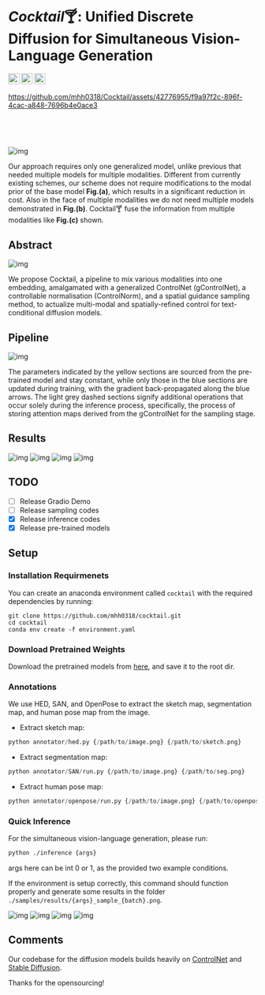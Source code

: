 # *Cocktail*🍸: Unified Discrete Diffusion for Simultaneous Vision-Language Generation


<!-- <a href=""><img src="https://img.shields.io/badge/arXiv-2203.10821-b31b1b.svg" height=22.5></a>  -->
<a href="https://mhh0318.github.io/cocktail/"><img src="https://img.shields.io/badge/Web-Project Page-brightgreen.svg" height=22.5></a>
<a href="https://opensource.org/licenses/MIT"><img src="https://img.shields.io/badge/License-MIT-blue.svg" height=22.5></a> 
<a href="https://huggingface.co/MichaelHu/cocktail"><img src="https://img.shields.io/badge/HuggingFace-Checkpoint-yellow.svg" height=22.5></a> 

https://github.com/mhh0318/Cocktail/assets/42776955/f9a97f2c-896f-4cac-a848-7696b4e0ace3


&nbsp;
&nbsp;
&nbsp;
  
&nbsp;
&nbsp;
&nbsp;
  
![img](readme/cktl.png)

Our approach requires only one generalized model, unlike previous that needed multiple models for multiple modalities. 
Different from currently existing schemes, our scheme does not require modifications to the modal prior of the base model <strong>Fig.(a)</strong>, which results in a significant reduction in cost. Also in the face of multiple modalities we do not need multiple models demonstrated in <strong>Fig.(b)</strong>. Cocktail🍸 fuse the information from multiple modalities like <strong>Fig.(c)</strong> shown.

## Abstract 

![img](readme/teaser.jpg)

We propose Cocktail, a pipeline to mix various modalities into one embedding, amalgamated with a generalized ControlNet (gControlNet), a controllable normalisation (ControlNorm), and a spatial guidance sampling method, to actualize multi-modal and spatially-refined control for text-conditional diffusion models.
## Pipeline

![img](readme/ppl.png)

The parameters indicated by the yellow sections are sourced from the pre-trained model and stay constant, while only those in the blue sections are updated during training, with the gradient back-propagated along the blue arrows. The light grey dashed sections signify additional operations that occur solely during the inference process, specifically, the process of storing attention maps derived from the gControlNet for the sampling stage.

## Results

![img](readme/fig1.png)
![img](readme/fig3.png)
![img](readme/fig4.png)
![img](readme/fig5.png)


## TODO

- [ ] Release Gradio Demo
- [ ] Release sampling codes
- [x] Release inference codes
- [x] Release pre-trained models

## Setup

### Installation Requirmenets

You can create an anaconda environment called `cocktail` with the required dependencies by running:

```
git clone https://github.com/mhh0318/cocktail.git
cd cocktail
conda env create -f environment.yaml
```

### Download Pretrained Weights

Download the pretrained models from [here](https://huggingface.co/MichaelHu/cocktail), and save it to the root dir.

### Annotations
We use HED, SAN, and OpenPose to extract the sketch map, segmentation map, and human pose map from the image.
- Extract sketch map:
```python
python annotator/hed.py {/path/to/image.png} {/path/to/sketch.png}
```
- Extract segmentation map:
```python
python annotator/SAN/run.py {/path/to/image.png} {/path/to/seg.png}
```
- Extract human pose map:
```python
python annotator/openpose/run.py {/path/to/image.png} {/path/to/openpose.png}
```

### Quick Inference

For the simultaneous vision-language generation, please run:

```bash
python ./inference {args}
```
args here can be int 0 or 1, as the provided two example conditions.


If the environment is setup correctly, this command should function properly and generate some results in the folder `./samples/results/{args}_sample_{batch}.png`.

![img](samples/results/0_sample_0.png)
![img](samples/results/0_sample_1.png)
![img](samples/results/1_sample_0.png)
![img](samples/results/1_sample_1.png)

## Comments 

Our codebase for the diffusion models builds heavily on [ControlNet](https://github.com/lllyasviel/ControlNet) and  [Stable Diffusion](https://github.com/CompVis/stable-diffusion).

Thanks for the opensourcing!

